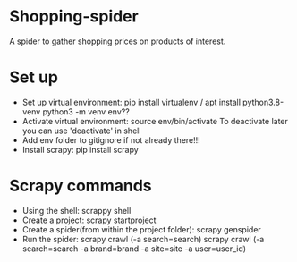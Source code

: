 # Shopping-spider
A spider to gather shopping prices on products of interest.

# Set up
- Set up virtual environment:
    pip install virtualenv / apt install python3.8-venv
    python3 -m venv env??
- Activate virtual environment:
    source env/bin/activate
    To deactivate later you can use 'deactivate' in shell
- Add env folder to gitignore if not already there!!!
- Install scrapy: pip install scrapy

# Scrapy commands
- Using the shell: 
    scrappy shell
- Create a project:
    scrapy startproject <name-of-project>
- Create a spider(from within the project folder):
    scrapy genspider <name-of-spider>
- Run the spider:
    scrapy crawl <name-of-spider> (-a search=search)
    scrapy crawl <name-of-spider> (-a search=search -a brand=brand -a site=site -a user=user_id)
